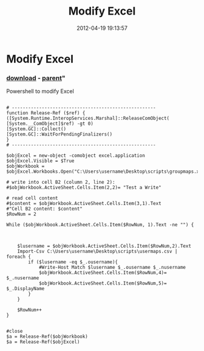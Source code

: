 ﻿---
pid:            3376
parent:         3375
children:       
poster:         Trevor
title:          Modify Excel
date:           2012-04-19 19:13:57
format:         posh
---

# Modify Excel

### [download](3376.ps1) - [parent](3375.md)"

Powershell to modify Excel

```posh

# ----------------------------------------------------- 
function Release-Ref ($ref) { 
([System.Runtime.InteropServices.Marshal]::ReleaseComObject( 
[System.__ComObject]$ref) -gt 0) 
[System.GC]::Collect() 
[System.GC]::WaitForPendingFinalizers() 
} 
# ----------------------------------------------------- 
 
$objExcel = new-object -comobject excel.application  
$objExcel.Visible = $True  
$objWorkbook = $objExcel.Workbooks.Open("C:\Users\username\Desktop\scripts\groupmaps.xlsx") 

# write into cell B2 (column 2, line 2):
#$objWorkbook.ActiveSheet.Cells.Item(2,2)= "Test a Write"

# read cell content
#$content = $objWorkbook.ActiveSheet.Cells.Item(3,1).Text
#"Cell B2 content: $content"
$RowNum = 2

While ($objWorkbook.ActiveSheet.Cells.Item($RowNum, 1).Text -ne "") {
 
    
    
    $lusername = $objWorkbook.ActiveSheet.Cells.Item($RowNum,2).Text
    Import-Csv C:\Users\username\Desktop\scripts\usermaps.csv | foreach {
		if ($lusername -eq $_.ousername){
			#Write-Host Match $lusername $_.ousername $_.nusername
			$objWorkbook.ActiveSheet.Cells.Item($RowNum,4)= $_.nusername
			$objWorkbook.ActiveSheet.Cells.Item($RowNum,5)= $_.DisplayName
		}
	}
	           
    $RowNum++
}
 
 
#close 
$a = Release-Ref($objWorkbook) 
$a = Release-Ref($objExcel)  

```
